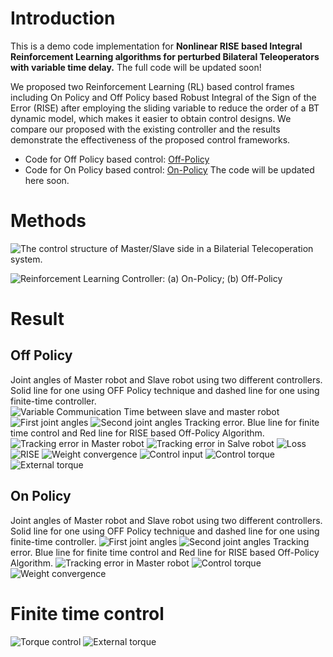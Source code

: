 # Introduction 
This is a demo code implementation for **Nonlinear RISE based Integral Reinforcement Learning algorithms for perturbed Bilateral Teleoperators with variable time delay.** The full code will be updated soon!

We proposed two Reinforcement Learning (RL) based control frames including On Policy and Off Policy based Robust Integral of the Sign of the Error (RISE) after employing the sliding variable to reduce the order of a BT dynamic model, which makes it easier to obtain control designs. We compare our proposed with the existing controller and the results demonstrate the effectiveness of the proposed control frameworks.
- Code for Off Policy based control: [Off-Policy]()
- Code for On Policy based control: [On-Policy]()
The code will be updated here soon.

# Methods

![The control structure of Master/Slave side in a Bilaterial Telecoperation system.](images/RISE-RL-BTs.jpg)

![Reinforcement Learning Controller: (a) On-Policy; (b) Off-Policy ](images/On-Off_Policy.jpg)

# Result
## Off Policy
Joint angles of Master robot and Slave robot using two different controllers. Solid line for one using OFF Policy technique and dashed line for one using finite-time controller.
![Variable Communication Time between slave and master robot](images/communication_time.jpg)
![First joint angles](images/1st_joint.jpg)
![Second joint angles](images/2nd_joint.jpg)
Tracking error. Blue line for finite time control and Red line for RISE based Off-Policy Algorithm.
![Tracking error in Master robot](images/Tracking_error_Master.jpg)
![Tracking error in Salve robot](images/Tracking_error_Slave.jpg)
![Loss](images/costFunctionDiff.jpg)
![RISE](images/RISE_term.jpg)
![Weight convergence](images/NN_weight.jpg)
![Control input](images/control_input.jpg)
![Control torque](images/torque_DataDriven.jpg)
![External torque](images/External_torque_DataDriven.jpg)
## On Policy
Joint angles of Master robot and Slave robot using two different controllers. Solid line for one using OFF Policy technique and dashed line for one using finite-time controller.
![First joint angles](images/1st_joint_onPolicy.jpg)
![Second joint angles](images/2nd_joint_onPolicy.jpg)
Tracking error. Blue line for finite time control and Red line for RISE based Off-Policy Algorithm.
![Tracking error in Master robot](images/onPolicy_tracking_error.jpg)
![Control torque](images/onPolicy_torque.jpg)
![Weight convergence](images/onPolicy_NN_weights.jpg)
# Finite time control 
![Torque control](images/torque_IET.jpg)
![External torque](images/External_torque_IET.jpg)